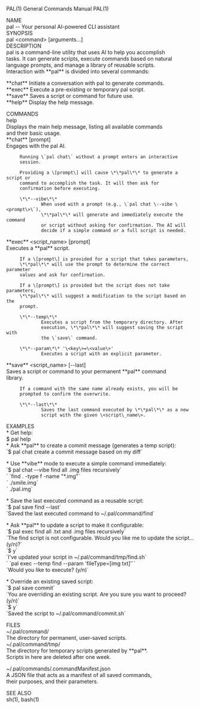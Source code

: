 PAL(1) General Commands Manual PAL(1)

NAME  
pal \-- Your personal AI-powered CLI assistant  
SYNOPSIS  
pal \<command\> \[arguments...\]  
DESCRIPTION  
pal is a command-line utility that uses AI to help you accomplish  
tasks. It can generate scripts, execute commands based on natural  
language prompts, and manage a library of reusable scripts.  
 Interaction with \*\*pal\*\* is divided into several commands:

\*\*chat\*\* Initiate a conversation with pal to generate commands.  
 \*\*exec\*\* Execute a pre-existing or temporary pal script.  
 \*\*save\*\* Saves a script or command for future use.  
 \*\*help\*\* Display the help message.

COMMANDS  
help  
Displays the main help message, listing all available commands  
and their basic usage.  
 \*\*chat\*\* \[prompt\]  
 Engages with the pal AI.

         Running \`pal chat\` without a prompt enters an interactive
         session.

         Providing a \[prompt\] will cause \*\*pal\*\* to generate a script or
         command to accomplish the task. It will then ask for
         confirmation before executing.

         \*\*--vibe\*\*
                 When used with a prompt (e.g., \`pal chat \--vibe \<prompt\>\`),
                 \*\*pal\*\* will generate and immediately execute the command
                 or script without asking for confirmation. The AI will
                 decide if a simple command or a full script is needed.

\*\*exec\*\* \<script_name\> \[prompt\]  
 Executes a \*\*pal\*\* script.

         If a \[prompt\] is provided for a script that takes parameters,
         \*\*pal\*\* will use the prompt to determine the correct parameter
         values and ask for confirmation.

         If a \[prompt\] is provided but the script does not take parameters,
         \*\*pal\*\* will suggest a modification to the script based on the
         prompt.

         \*\*--temp\*\*
                 Executes a script from the temporary directory. After
                 execution, \*\*pal\*\* will suggest saving the script with
                 the \`save\` command.

         \*\*--param\*\* '\<key\>=\<value\>'
                 Executes a script with an explicit parameter.

\*\*save\*\* \<script_name\> \[--last\]  
 Saves a script or command to your permanent \*\*pal\*\* command  
 library.

         If a command with the same name already exists, you will be
         prompted to confirm the overwrite.

         \*\*--last\*\*
                 Saves the last command executed by \*\*pal\*\* as a new
                 script with the given \<script\_name\>.

EXAMPLES  
\* Get help:  
$ pal help  
 \* Ask \*\*pal\*\* to create a commit message (generates a temp script):  
 \`$ pal chat create a commit message based on my diff\`

\* Use \*\*vibe\*\* mode to execute a simple command immediately:  
 \`$ pal chat \--vibe find all .img files recursively\`  
 \` \`find . \-type f \-name "\*.img"\`  
 \` ./smile.img\`  
 \` ./pal.img\`

\* Save the last executed command as a reusable script:  
 \`$ pal save find \--last\`  
 \`Saved the last executed command to \~/.pal/command/find\`

\* Ask \*\*pal\*\* to update a script to make it configurable:  
 \`$ pal exec find all .txt and .img files recursively\`  
 \`The find script is not configurable. Would you like me to update the script... (y/n)?\`  
 \`$ y\`  
 \`I've updated your script in \~/.pal/command/tmp/find.sh\`  
 \` \`pal exec \--temp find \--param 'fileType=\[img txt\]'\`\`  
 \`Would you like to execute? (y/n)\`

\* Override an existing saved script:  
 \`$ pal save commit\`  
 \`You are overriding an existing script. Are you sure you want to proceed? (y/n)\`  
 \`$ y\`  
 \`Saved the script to \~/.pal/command/commit.sh\`

FILES  
\~/.pal/command/  
The directory for permanent, user-saved scripts.  
 \~/.pal/command/tmp/  
 The directory for temporary scripts generated by \*\*pal\*\*.  
 Scripts in here are deleted after one week.

\~/.pal/commands/.commandManifest.json  
 A JSON file that acts as a manifest of all saved commands,  
 their purposes, and their parameters.

SEE ALSO  
sh(1), bash(1)
